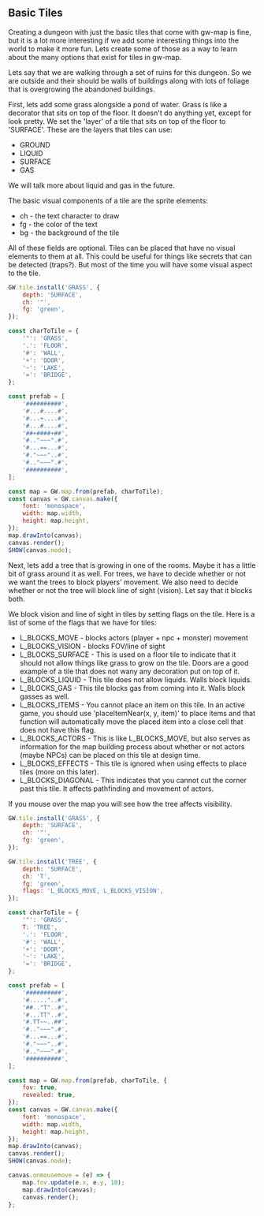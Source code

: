 ## Basic Tiles

Creating a dungeon with just the basic tiles that come with gw-map is fine, but it is a lot more interesting if we add some interesting things into the world to make it more fun. Lets create some of those as a way to learn about the many options that exist for tiles in gw-map.

Lets say that we are walking through a set of ruins for this dungeon. So we are outside and their should be walls of buildings along with lots of foliage that is overgrowing the abandoned buildings.

First, lets add some grass alongside a pond of water. Grass is like a decorator that sits on top of the floor. It doesn't do anything yet, except for look pretty. We set the 'layer' of a tile that sits on top of the floor to 'SURFACE'. These are the layers that tiles can use:

-   GROUND
-   LIQUID
-   SURFACE
-   GAS

We will talk more about liquid and gas in the future.

The basic visual components of a tile are the sprite elements:

-   ch - the text character to draw
-   fg - the color of the text
-   bg - the background of the tile

All of these fields are optional. Tiles can be placed that have no visual elements to them at all. This could be useful for things like secrets that can be detected (traps?). But most of the time you will have some visual aspect to the tile.

```js
GW.tile.install('GRASS', {
    depth: 'SURFACE',
    ch: '"',
    fg: 'green',
});

const charToTile = {
    '"': 'GRASS',
    '.': 'FLOOR',
    '#': 'WALL',
    '+': 'DOOR',
    '~': 'LAKE',
    '=': 'BRIDGE',
};

const prefab = [
    '##########',
    '#...#....#',
    '#...+....#',
    '#...#....#',
    '##+####+##',
    '#.."~~~".#',
    '#...==...#',
    '#."~~~"..#',
    '#.."~~~".#',
    '##########',
];

const map = GW.map.from(prefab, charToTile);
const canvas = GW.canvas.make({
    font: 'monospace',
    width: map.width,
    height: map.height,
});
map.drawInto(canvas);
canvas.render();
SHOW(canvas.node);
```

Next, lets add a tree that is growing in one of the rooms. Maybe it has a little bit of grass around it as well. For trees, we have to decide whether or not we want the trees to block players' movement. We also need to decide whether or not the tree will block line of sight (vision). Let say that it blocks both.

We block vision and line of sight in tiles by setting flags on the tile. Here is a list of some of the flags that we have for tiles:

-   L_BLOCKS_MOVE - blocks actors (player + npc + monster) movement
-   L_BLOCKS_VISION - blocks FOV/line of sight
-   L_BLOCKS_SURFACE - This is used on a floor tile to indicate that it should not allow things like grass to grow on the tile. Doors are a good example of a tile that does not wany any decoration put on top of it.
-   L_BLOCKS_LIQUID - This tile does not allow liquids. Walls block liquids.
-   L_BLOCKS_GAS - This tile blocks gas from coming into it. Walls block gasses as well.
-   L_BLOCKS_ITEMS - You cannot place an item on this tile. In an active game, you should use 'placeItemNear(x, y, item)' to place items and that function will automatically move the placed item into a close cell that does not have this flag.
-   L_BLOCKS_ACTORS - This is like L_BLOCKS_MOVE, but also serves as information for the map building process about whether or not actors (maybe NPCs) can be placed on this tile at design time.
-   L_BLOCKS_EFFECTS - This tile is ignored when using effects to place tiles (more on this later).
-   L_BLOCKS_DIAGONAL - This indicates that you cannot cut the corner past this tile. It affects pathfinding and movement of actors.

If you mouse over the map you will see how the tree affects visibility.

```js
GW.tile.install('GRASS', {
    depth: 'SURFACE',
    ch: '"',
    fg: 'green',
});

GW.tile.install('TREE', {
    depth: 'SURFACE',
    ch: 'T',
    fg: 'green',
    flags: 'L_BLOCKS_MOVE, L_BLOCKS_VISION',
});

const charToTile = {
    '"': 'GRASS',
    T: 'TREE',
    '.': 'FLOOR',
    '#': 'WALL',
    '+': 'DOOR',
    '~': 'LAKE',
    '=': 'BRIDGE',
};

const prefab = [
    '##########',
    '#....."..#',
    '##.."T"..#',
    '#...TT"..#',
    '#.TT~~..##',
    '#.."~~~".#',
    '#...==...#',
    '#."~~~"..#',
    '#.."~~~".#',
    '##########',
];

const map = GW.map.from(prefab, charToTile, {
    fov: true,
    revealed: true,
});
const canvas = GW.canvas.make({
    font: 'monospace',
    width: map.width,
    height: map.height,
});
map.drawInto(canvas);
canvas.render();
SHOW(canvas.node);

canvas.onmousemove = (e) => {
    map.fov.update(e.x, e.y, 10);
    map.drawInto(canvas);
    canvas.render();
};
```
